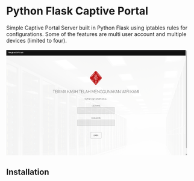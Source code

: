 # Python Flask Captive Portal
Simple Captive Portal Server built in Python Flask using iptables rules for configurations. Some of the features are multi user account and multiple devices (limited to four). </br> </br>
<img src="screenshot.png" width="480" height="280">

## Installation

